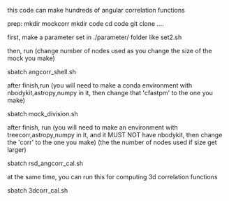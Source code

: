 this code can make hundreds of angular correlation functions 

prep:
mkdir mockcorr
mkdir code
cd code
git clone ....

first, make a parameter set in ./parameter/ folder like set2.sh

then, run (change number of nodes used as you change the size of the mock you make)

sbatch angcorr_shell.sh

after finish,run
(you will need to make a conda environment with nbodykit,astropy,numpy in it, then change that 'cfastpm' to the one you make)

sbatch mock_division.sh

after finish, run
(you will need to make an environment with treecorr,astropy,numpy in it, and it MUST NOT have nbodykit, then change the 'corr' to the one you make)
(the the number of nodes used if size get larger)

sbatch rsd_angcorr_cal.sh


at the same time, you can run this for computing 3d correlation functions

sbatch 3dcorr_cal.sh



